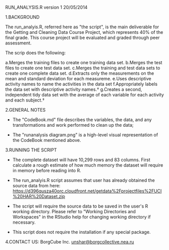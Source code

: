 RUN_ANALYSIS.R 
version 1 20/05/2014

1.BACKGROUND

The run_analyis.R, referred here as "the script", is the main deliverable for the Getting and Cleaning Data Course Project, which represents 40% of the final grade. This course project will be evaluated and graded through peer assessment.

The scrip does the following:

a.Merges the training files to create one training data set.
b.Merges the test files to create one test data set.
c.Merges the training and test data sets to create one complete data set.
d.Extracts only the measurements on the mean and standard deviation for each measureme.
e.Uses descriptive activity names to name the activities in the data set
f.Appropriately labels the data set with descriptive activity names.†
g.Creates a second, independent tidy data set with the average of each variable for each activity and each subject.†


2.GENERAL NOTES

- The "CodeBook.md" file describes the variables, the data, and any transformations and work performed to clean up the data;

- The "runanalysis diagram.png" is a high-level visual representation of the CodeBook mentioned above. 


3.RUNNING THE SCRIPT

- The complete dataset will have  10,299 rows and 83 columns. First calculate a rough estimate of how much memory the dataset will require in memory before reading into R.

- The run_analyis.R script assumes that user has already obtained the source data from here:
https://d396qusza40orc.cloudfront.net/getdata%2Fprojectfiles%2FUCI%20HAR%20Dataset.zip

- The script will require the source data to be saved in the user's R working directory. Please refer to "Working Directories and Workspaces" in the RStudio help for changing working directory if necessary.

- This script does not require the installation if any special package.

4.CONTACT US:
BorgCube Inc.
unshar@borgcollective.nea.ru


